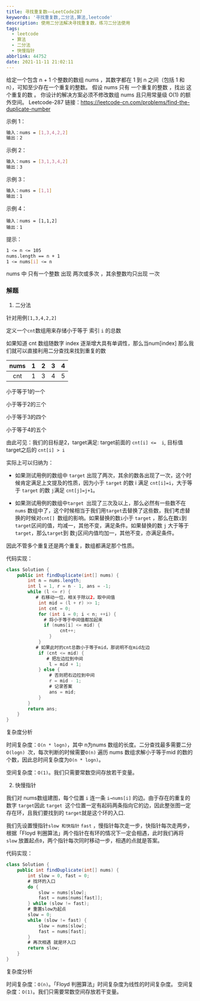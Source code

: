 ```yaml
---
title: 寻找重复数——LeetCode287
keywords: '寻找重复数,二分法,算法,leetcode'
description: 使用二分法解决寻找重复数，练习二分法使用
tags:
  - leetcode
  - 算法
  - 二分法
  - 快慢指针
abbrlink: 44752
date: 2021-11-11 21:02:11
---
```


给定一个包含 n + 1 个整数的数组 nums ，其数字都在 1 到 n 之间（包括 1 和 n），可知至少存在一个重复的整数。
假设 nums 只有 一个重复的整数 ，找出 这个重复的数 。
你设计的解决方案必须不修改数组 nums 且只用常量级 O(1) 的额外空间。
Leetcode-287 链接：https://leetcode-cn.com/problems/find-the-duplicate-number

示例 1：
```sh
输入：nums = [1,3,4,2,2]
输出：2
```

示例 2：
```sh
输入：nums = [3,1,3,4,2]
输出：3
```

示例 3：
```sh
输入：nums = [1,1]
输出：1
```

示例 4：
```
输入：nums = [1,1,2]
输出：1
```

提示：
```sh
1 <= n <= 105
nums.length == n + 1
1 <= nums[i] <= n
```
nums 中 只有一个整数 出现 两次或多次 ，其余整数均只出现 一次

### 解题

1. 二分法

针对用例`[1,3,4,2,2]`

定义一个`cnt`数组用来存储小于等于 索引 `i` 的总数

如果知道 cnt 数组随数字 index 逐渐增大具有单调性，那么当num[index] 那么我们就可以直接利用二分查找来找到重复的数

| nums |  1   |  2   |  3   |  4   |
| :--: | :--: | :--: | :--: | :--: |
| cnt  |  1   |  3   |  4   |  5   |

小于等于1的一个

小于等于2的三个

小于等于3的四个

小于等于4的五个

由此可见：我们的目标是2，target满足: target前面的 `cnt[i] <=  i`, 目标值target之后的 `cnt[i] > i`

实际上可以归纳为：

- 如果测试用例的数组中 `target` 出现了两次，其余的数各出现了一次，这个时候肯定满足上文提及的性质，因为小于 `target` 的数 i 满足 `cnt[i]=i`，大于等于 `target` 的数 `j`满足 `cnt[j]=j+1`。

- 如果测试用例的数组中`target `出现了三次及以上，那么必然有一些数不在 `nums` 数组中了，这个时候相当于我们用`target`去替换了这些数，我们考虑替换的时候对`cnt[] `数组的影响。如果替换的数`i`小于 `target` ，那么在数`i`到`target`区间的值，均减一，其他不变，满足条件。如果替换的数 `j` 大于等于 `target`，那么`target`到 数`j`区间内值均加一，其他不变，亦满足条件。

因此不管多个重复还是两个重复，数组都满足那个性质。

代码实现：

```java
class Solution {
    public int findDuplicate(int[] nums) {
        int n = nums.length;
        int l = 1, r = n - 1, ans = -1;
        while (l <= r) {
           # 右移动一位，相关于除以2，取中间值
            int mid = (l + r) >> 1;
            int cnt = 0;
            for (int i = 0; i < n; ++i) {
              # 将小于等于中间值都加起来  
              if (nums[i] <= mid) {
                    cnt++;
                }
            }
           # 如果此时的cnt总数小于等于mid，那说明不在mid左边
            if (cnt <= mid) {
               # 把左边拉到中间
                l = mid + 1;
            } else {
                # 否则把右边拉到中间
                r = mid - 1;
                # 记录答案
                ans = mid;
            }
        }
        return ans;
    }
}
```

复杂度分析

时间复杂度：`O(n * logn)`，其中 n为nums 数组的长度。二分查找最多需要二分`O(logn) `次，每次判断的时候需要`O(n)` 遍历 nums 数组求解小于等于mid 的数的个数，因此总时间复杂度为`O(n * logn)`。

空间复杂度：`O(1)`。我们只需要常数空间存放若干变量。

2. 快慢指针

我们对 nums数组建图，每个位置 `i` 连一条 `i→nums[i]` 的边。由于存在的重复的数字 
`target`因此 `target `这个位置一定有起码两条指向它的边，因此整张图一定存在环，且我们要找到的 
`target`就是这个环的入口.

我们先设置慢指针`slow 和快指针` `fast` ，慢指针每次走一步，快指针每次走两步，根据「Floyd 判圈算法」两个指针在有环的情况下一定会相遇，此时我们再将 `slow` 放置起点`0`，两个指针每次同时移动一步，相遇的点就是答案。

代码实现：

```java
class Solution {
    public int findDuplicate(int[] nums) {
        int slow = 0, fast = 0;
      	# 找环的入口
        do {
            slow = nums[slow];
            fast = nums[nums[fast]];
        } while (slow != fast);
        # 重置slow为起点
        slow = 0;
        while (slow != fast) {
            slow = nums[slow];
            fast = nums[fast];
        }
        # 再次相遇 就是环入口
        return slow;
    }
}
```

复杂度分析

时间复杂度：`O(n)`。「Floyd 判圈算法」时间复杂度为线性的时间复杂度。
空间复杂度：`O(1)`。我们只需要常数空间存放若干变量。

